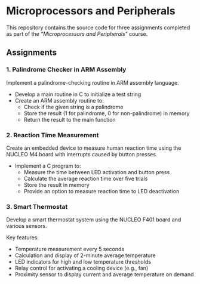 # Microprocessors and Peripherals
This repository contains the source code for three assignments completed as part of the *"Microprocessors and Peripherals"* course.

## Assignments

### 1. Palindrome Checker in ARM Assembly
Implement a palindrome-checking routine in ARM assembly language.
- Develop a main routine in C to initialize a test string
- Create an ARM assembly routine to:
    - Check if the given string is a palindrome
    - Store the result (1 for palindrome, 0 for non-palindrome) in memory
    - Return the result to the main function

### 2. Reaction Time Measurement
Create an embedded device to measure human reaction time using the NUCLEO M4 board with interrupts caused by button presses.
- Implement a C program to:
    - Measure the time between LED activation and button press
    - Calculate the average reaction time over five trials
    - Store the result in memory
    - Provide an option to measure reaction time to LED deactivation

### 3. Smart Thermostat
Develop a smart thermostat system using the NUCLEO F401 board and various sensors.

Key features:
- Temperature measurement every 5 seconds
- Calculation and display of 2-minute average temperature
- LED indicators for high and low temperature thresholds
- Relay control for activating a cooling device (e.g., fan)
- Proximity sensor to display current and average temperature on demand